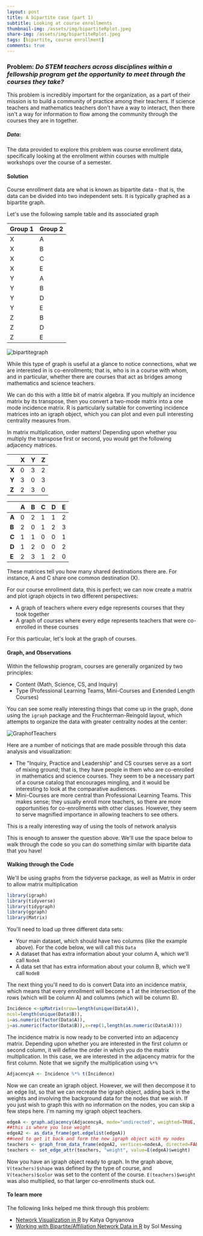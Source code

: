 ```yaml
---
layout: post
title: A bipartite case (part 1)
subtitle: Looking at course enrollments
thumbnail-img: /assets/img/bipartiteRplot.jpeg
share-img: /assets/img/bipartiteRplot.jpeg
tags: [bipartite, course enrollment]
comments: true
---
```


### Problem: *Do STEM teachers across disciplines within a fellowship program get the opportunity to meet through the courses they take?*

This problem is incredibly important for the organization, as a part of their mission is to build a community of practice among their teachers. If science teachers and mathematics teachers don't have a way to interact, then there isn't a way for information to flow among the community through the courses they are in together.

##### Data:

The data provided to explore this problem was course enrollment data, specifically looking at the enrollment within courses with multiple workshops over the course of a semester. 

#### Solution

Course enrollment data are what is known as bipartite data - that is, the data can be divided into two independent sets. It is typically graphed as a bipartite graph.

Let's use the following sample table and its associated graph

| Group 1 | Group 2 |
| ------- | ------- |
| X       | A       |
| X       | B       |
| X       | C       |
| X       | E       |
| Y       | A       |
| Y       | B       |
| Y       | D       |
| Y       | E       |
| Z       | B       |
| Z       | D       |
| Z       | E       |

![bipartitegraph](/assets/img/bipartiteRplot.jpeg)

While this type of graph is useful at a glance to notice connections, what we are interested in is co-enrollments; that is, who is in a course with whom, and in particular, whether there are courses that act as bridges among mathematics and science teachers.

We can do this with a little bit of matrix algebra. If you multiply an incidence matrix by its transpose, then you convert a two-mode matrix into a one mode incidence matrix. R is particularly suitable for converting incidence matrices into an igraph object, which you can plot and even pull interesting centrality measures from.

In matrix multiplication, order matters! Depending upon whether you multiply the transpose first or second, you would get the following adjacency matrices. 

|       | X    | Y    | Z    |
| ----- | ---- | ---- | ---- |
| **X** | 0    | 3    | 2    |
| **Y** | 3    | 0    | 3    |
| **Z** | 2    | 3    | 0    |  

|       | A    | B    | C    | D    | E    |
| ----- | ---- | ---- | ---- | ---- | ---- |
| **A** | 0    | 2    | 1    | 1    | 2    |
| **B** | 2    | 0    | 1    | 2    | 3    |
| **C** | 1    | 1    | 0    | 0    | 1    |
| **D** | 1    | 2    | 0    | 0    | 2    |
| **E** | 2    | 3    | 1    | 2    | 0    |

These matrices tell you how many shared destinations there are. For instance, A and C share one common destination (X).

For our course enrollment data, this is perfect; we can now create a matrix and plot igraph objects in two different perspectives:

- A graph of teachers where every edge represents courses that they took together
- A graph of courses where every edge represents teachers that were co-enrolled in these courses

For this particular, let's look at the graph of courses.

#### Graph, and Observations

Within the fellowship program, courses are generally organized by two principles:

- Content (Math, Science, CS, and Inquiry)
- Type (Professional Learning Teams, Mini-Courses and Extended Length Courses)

You can see some really interesting things that come up in the graph, done using the `igraph` package and the Fruchterman-Reingold layout, which attempts to organize the data with greater centrality nodes at the center:

![GraphofTeachers](/assets/img/EVu29wuXQAIr1IU.jpeg)

Here are a number of noticings that are made possible through this data analysis and visualization:

- The "Inquiry, Practice and Leadership" and CS courses serve as a sort of mixing ground; that is, they have people in them who are co-enrolled in mathematics and science courses. They seem to be a necessary part of a course catalog that encourages mingling, and it would be interesting to look at the comparative audiences.
- Mini-Courses are more central than Professional Learning Teams. This makes sense; they usually enroll more teachers, so there are more opportunities for co-enrollments with other classes. However, they seem to serve magnified importance in allowing teachers to see others.

This is a really interesting way of using the tools of network analysis 

This is enough to answer the question above. We'll use the space below to walk through the code so you can do something similar with bipartite data that you have!

#### Walking through the Code

We'll be using graphs from the tidyverse package, as well as Matrix in order to allow matrix multiplication

```R
library(igraph)
library(tidyverse)
library(tidygraph)
library(ggraph)
library(Matrix)
```

You'll need to load up three different data sets:

- Your main dataset, which should have two columns (like the example above). For the code below, we will call this `Data`
- A dataset that has extra information about your column A, which we'll call `NodeA`
- A data set that has extra information about your column B, which we'll call `NodeB`

The next thing you'll need to do is convert Data into an incidence matrix, which means that every enrollment will become a 1 at the intersection of the rows (which will be column A) and columns (which will be column B).

```R
Incidence <-spMatrix(nrow=length(unique(Data$A)),
ncol=length(unique(Data$B)),
i=as.numeric(factor(Data$A)),
j=as.numeric(factor(Data$B)),x=rep(1,length(as.numeric(Data$A))))
```

The incidence matrix is now ready to be converted into an adjacency matrix. Depending upon whether you are interested in the first column or second column, it will define the order in which you do the matrix multiplication. In this case, we are interested in the adjacency matrix for the first column. Note that we signify the multiplication using `%*%`

```R
AdjacencyA <- Incidence %*% t(Incidence)
```

Now we can create an igraph object. However, we will then decompose it to an edge list, so that we can recreate the igraph object, adding back in the weights and involving the background data for the nodes that we wish. If you just wish to graph this with no information on the nodes, you can skip a few steps here. I'm naming my igraph object teachers.

```R
edgeA <- graph.adjacency(AdjacencyA, mode="undirected", weighted=TRUE, diag=FALSE)
##this is where you lose weight
edgeA2 <- as_data_frame(get.edgelist(edgeA))
##need to get it back and form the new igraph object with my nodes
teachers <- graph_from_data_frame(edgeA2, vertices=nodesA, directed=FALSE)
teachers <- set_edge_attr(teachers, "weight", value=E(edgeA)$weight)
```

Now you have an igraph object ready to graph. In the graph above, `V(teachers)$shape` was defined by the type of course, and `V(teachers)$color` was set to the content of the course. `E(teachers)$weight` was also multiplied, so that larger co-enrollments stuck out.

#### To learn more

The following links helped me think through this problem:

- [Network Visualization in R](https://kateto.net/network-visualization) by Katya Ognyanova
- [Working with Bipartite/Affiliation Network Data in R](https://solomonmg.github.io/post/working-with-bipartite-affiliation-network-data-in-r/) by Sol Messing


